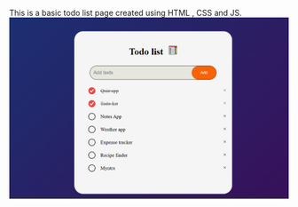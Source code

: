 This is a basic todo list page created using HTML , CSS and JS.
![page screenshot](https://github.com/Rajdeep-m7/todo_list/blob/2ed8004dc6ae4fa82f3d200d21d0b9ae7e9b319a/images/Screenshot%202025-06-26%20094442.png)

